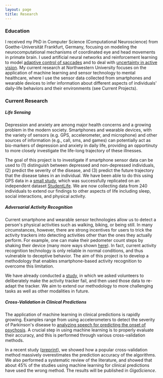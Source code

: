 ```yaml
---
layout: page
title: Research
---
```


### Education

I received my PhD in Computer Science (Computational Neuroscience) from Goethe-Universität Frankfurt, Germany, focusing on modeling the neurocomputational mechanisms of coordinated eye and head movements in primate brain. I used artificial neural networks and reinforcement learning to model [adaptive control of saccades](http://journals.plos.org/ploscompbiol/article?id=10.1371/journal.pcbi.1002253) and to deal with [uncertainty in active vision](http://www.sciencedirect.com/science/article/pii/S0893608009001245?np=y). My current research at Northwestern University focuses on the application of machine learning and sensor technology to mental healthcare, where I use the sensor data collected from smartphones and wearable devices to infer information about different aspects of individuals' daily-life behaviors and their environments (see Current Projects).

### Current Research

##### Life Sensing

Depression and anxiety are among major health concerns and a growing problem in the modern society. Smartphones and wearable devices, with the variety of sensors (e.g. GPS, accelerometer, and microphone) and other sources of information (e.g., call, sms, and games) can potentially act as bio-markers of depression and anxiety in daily life, providing an opportinuty to more closely investigate the life-long trajectory of these illnesses.

The goal of this project is to investigate if smartphone sensor data can be used to (1) distinguish between depressed and non-depressed individuals, (2) predict the severity of the disease, and (3) predict the future trajectory that the disease takes in an individual. We have been able to do this using GPS data in a [small study](http://www.jmir.org/2015/7/e175/), which was successfully replicated on an independent dataset [StudentLife](http://studentlife.cs.dartmouth.edu/). We are now collecting data from 240 individuals to extend our findings to other aspects of life including sleep, social interactions, and physical activity.

##### Adversarial Activity Recognition

Current smartphone and wearable sensor technologies allow us to detect a person's physical activities such as walking, biking, or being still. In many circumstances, however, there are strong incentives for users to trick the activity trackers into detecting activities other than the ones they actually perform. For example, one can make their pedometer count steps by shaking their device (many more ways shown [here](http://www.unfitbits.com/)). In fact, current activity recognition technology is only reliable in normal conditions, and thus vulnerable to deceptive behavior. The aim of this project is to develop a methodology that enables smartphone-based activity recognition to overcome this limitation.

We have already conducted a [study](http://journals.plos.org/plosone/article?id=10.1371/journal.pone.0144795), in which we asked volunteers to deliberately make the activity tracker fail, and then used those data to re-adapt the tracker. We aim to extend our methodology to more challenging tasks as well as other modalities in future.

##### Cross-Validation in Clinical Predictions

The application of machine learning in clinical predictions is rapidly growing. Examples range from using accelerometers to detect the severity of Parkinson's disease to [analyzing speech for predicting the onset of psychosis](http://www.nature.com/articles/npjschz201530). A crucial step in using machine learning is to properly evaluate their accuracy, and this is performed through various cross-validation methods.

In a recent study ([preprint](http://biorxiv.org/content/early/2016/06/19/059774)), we showed how a popular cross-validation method massively overestimates the prediction accuracy of the algorithms. We also performed a systematic review of the literature, and showed that about 45% of the studies using machine learning for clinical predictions have used the wrong method. The results will be published in _GigaScience_.